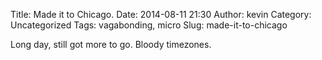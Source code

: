 Title: Made it to Chicago.
Date: 2014-08-11 21:30
Author: kevin
Category: Uncategorized
Tags: vagabonding, micro
Slug: made-it-to-chicago

Long day, still got more to go. Bloody timezones.
